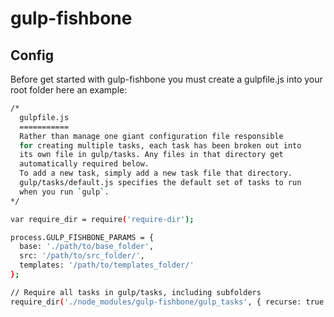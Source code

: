 # gulp-fishbone

## Config

  Before get started with gulp-fishbone you must create a gulpfile.js into your root folder
  here an example:

```bash
/*
  gulpfile.js
  ===========
  Rather than manage one giant configuration file responsible
  for creating multiple tasks, each task has been broken out into
  its own file in gulp/tasks. Any files in that directory get
  automatically required below.
  To add a new task, simply add a new task file that directory.
  gulp/tasks/default.js specifies the default set of tasks to run
  when you run `gulp`.
*/

var require_dir = require('require-dir');

process.GULP_FISHBONE_PARAMS = {
  base: './path/to/base_folder',
  src: '/path/to/src_folder/',
  templates: '/path/to/templates_folder/'
};

// Require all tasks in gulp/tasks, including subfolders
require_dir('./node_modules/gulp-fishbone/gulp_tasks', { recurse: true });
```
